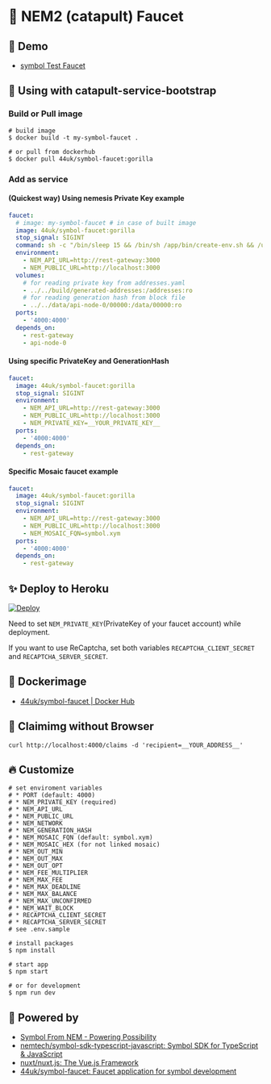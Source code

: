 # :potable_water: NEM2 (catapult) Faucet

## :heartbeat: Demo

- [symbol Test Faucet](http://test-symbol-faucet.44uk.net/)

## :handshake: Using with catapult-service-bootstrap

### Build or Pull image

```console
# build image
$ docker build -t my-symbol-faucet .

# or pull from dockerhub
$ docker pull 44uk/symbol-faucet:gorilla
```

### Add as service

#### (Quickest way) Using nemesis Private Key example

```yaml:docker-compose.yml
faucet:
  # image: my-symbol-faucet # in case of built image
  image: 44uk/symbol-faucet:gorilla
  stop_signal: SIGINT
  command: sh -c "/bin/sleep 15 && /bin/sh /app/bin/create-env.sh && /usr/local/bin/npm start"
  environment:
    - NEM_API_URL=http://rest-gateway:3000
    - NEM_PUBLIC_URL=http://localhost:3000
  volumes:
    # for reading private key from addresses.yaml
    - ../../build/generated-addresses:/addresses:ro
    # for reading generation hash from block file
    - ../../data/api-node-0/00000:/data/00000:ro
  ports:
    - '4000:4000'
  depends_on:
    - rest-gateway
    - api-node-0
```

#### Using specific PrivateKey and GenerationHash

```yaml:docker-compose.yml
faucet:
  image: 44uk/symbol-faucet:gorilla
  stop_signal: SIGINT
  environment:
    - NEM_API_URL=http://rest-gateway:3000
    - NEM_PUBLIC_URL=http://localhost:3000
    - NEM_PRIVATE_KEY=__YOUR_PRIVATE_KEY__
  ports:
    - '4000:4000'
  depends_on:
    - rest-gateway
```

#### Specific Mosaic faucet example

```yaml:docker-compose.yml
faucet:
  image: 44uk/symbol-faucet:gorilla
  stop_signal: SIGINT
  environment:
    - NEM_API_URL=http://rest-gateway:3000
    - NEM_PUBLIC_URL=http://localhost:3000
    - NEM_MOSAIC_FQN=symbol.xym
  ports:
    - '4000:4000'
  depends_on:
    - rest-gateway
```

## :sparkles: Deploy to Heroku

[![Deploy](https://www.herokucdn.com/deploy/button.svg)](https://heroku.com/deploy)

Need to set `NEM_PRIVATE_KEY`(PrivateKey of your faucet account) while deployment.

If you want to use ReCaptcha, set both variables `RECAPTCHA_CLIENT_SECRET` and `RECAPTCHA_SERVER_SECRET`.

## :whale: Dockerimage

- [44uk\/symbol-faucet | Docker Hub](https://hub.docker.com/r/44uk/symbol-faucet)

## :shell: Claimimg without Browser

```shell
curl http://localhost:4000/claims -d 'recipient=__YOUR_ADDRESS__'
```

## :fire: Customize

```shell
# set enviroment variables
# * PORT (default: 4000)
# * NEM_PRIVATE_KEY (required)
# * NEM_API_URL
# * NEM_PUBLIC_URL
# * NEM_NETWORK
# * NEM_GENERATION_HASH
# * NEM_MOSAIC_FQN (default: symbol.xym)
# * NEM_MOSAIC_HEX (for not linked mosaic)
# * NEM_OUT_MIN
# * NEM_OUT_MAX
# * NEM_OUT_OPT
# * NEM_FEE_MULTIPLIER
# * NEM_MAX_FEE
# * NEM_MAX_DEADLINE
# * NEM_MAX_BALANCE
# * NEM_MAX_UNCONFIRMED
# * NEM_WAIT_BLOCK
# * RECAPTCHA_CLIENT_SECRET
# * RECAPTCHA_SERVER_SECRET
# see .env.sample

# install packages
$ npm install

# start app
$ npm start

# or for development
$ npm run dev
```

## :muscle: Powered by

- [Symbol From NEM - Powering Possibility](https://symbolplatform.com/)
- [nemtech/symbol\-sdk\-typescript\-javascript: Symbol SDK for TypeScript & JavaScript](https://github.com/nemtech/symbol-sdk-typescript-javascript)
- [nuxt/nuxt\.js: The Vue\.js Framework](https://github.com/nuxt/nuxt.js)
- [44uk/symbol\-faucet: Faucet application for symbol development](https://github.com/44uk/symbol-faucet)
